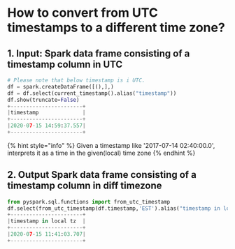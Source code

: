 # How to convert from UTC timestamps to a different time zone?

## 1.  Input:  Spark data frame consisting of a timestamp column in UTC 

```python
# Please note that below timestamp is i UTC.
df = spark.createDataFrame([(),],)
df = df.select(current_timestamp().alias("timestamp"))
df.show(truncate=False)
+-----------------------+
|timestamp              |
+-----------------------+
|2020-07-15 14:59:37.557|
+-----------------------+
```

{% hint style="info" %}
Given a timestamp like '2017-07-14 02:40:00.0', interprets it as a time in the given\(local\) time zone
{% endhint %}

## 2.  Output Spark data frame consisting of a timestamp column in diff timezone

```python
from pyspark.sql.functions import from_utc_timestamp
df.select(from_utc_timestamp(df.timestamp,'EST').alias("timestamp in local tz")).show(truncate=False)
+-----------------------+
|timestamp in local tz  |
+-----------------------+
|2020-07-15 11:41:03.707|
+-----------------------+
```

